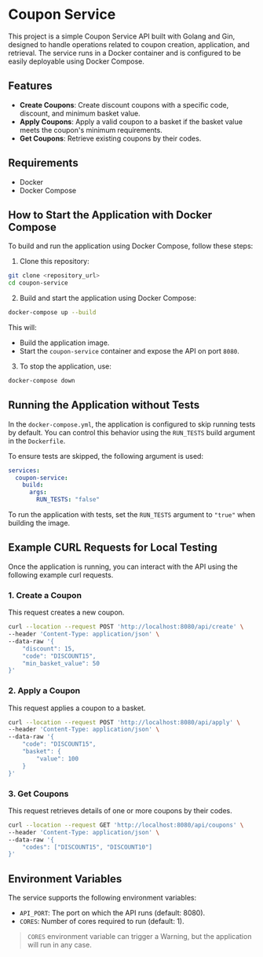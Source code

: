 # Coupon Service

This project is a simple Coupon Service API built with Golang and Gin, designed to handle operations related to coupon creation, application, and retrieval. The service runs in a Docker container and is configured to be easily deployable using Docker Compose.

## Features

- **Create Coupons**: Create discount coupons with a specific code, discount, and minimum basket value.
- **Apply Coupons**: Apply a valid coupon to a basket if the basket value meets the coupon's minimum requirements.
- **Get Coupons**: Retrieve existing coupons by their codes.

## Requirements

- Docker
- Docker Compose

## How to Start the Application with Docker Compose

To build and run the application using Docker Compose, follow these steps:

1. Clone this repository:

```bash
git clone <repository_url>
cd coupon-service
```

2. Build and start the application using Docker Compose:

```bash
docker-compose up --build
```

This will:

- Build the application image.
- Start the `coupon-service` container and expose the API on port `8080`.

3. To stop the application, use:

```bash
docker-compose down
```

## Running the Application without Tests

In the `docker-compose.yml`, the application is configured to skip running tests by default. You can control this behavior using the `RUN_TESTS` build argument in the `Dockerfile`.

To ensure tests are skipped, the following argument is used:

```yaml
services:
  coupon-service:
    build:
      args:
        RUN_TESTS: "false"
```

To run the application with tests, set the `RUN_TESTS` argument to `"true"` when building the image.

## Example CURL Requests for Local Testing

Once the application is running, you can interact with the API using the following example curl requests.

### 1. Create a Coupon

This request creates a new coupon.

```bash
curl --location --request POST 'http://localhost:8080/api/create' \
--header 'Content-Type: application/json' \
--data-raw '{
    "discount": 15,
    "code": "DISCOUNT15",
    "min_basket_value": 50
}'
```

### 2. Apply a Coupon

This request applies a coupon to a basket.

```bash
curl --location --request POST 'http://localhost:8080/api/apply' \
--header 'Content-Type: application/json' \
--data-raw '{
    "code": "DISCOUNT15",
    "basket": {
        "value": 100
    }
}'
```

### 3. Get Coupons

This request retrieves details of one or more coupons by their codes.

```bash
curl --location --request GET 'http://localhost:8080/api/coupons' \
--header 'Content-Type: application/json' \
--data-raw '{
    "codes": ["DISCOUNT15", "DISCOUNT10"]
}'
```

## Environment Variables

The service supports the following environment variables:

- `API_PORT`: The port on which the API runs (default: 8080).
- `CORES`: Number of cores required to run (default: 1).

> `CORES` environment variable can trigger a Warning, but the application will run in any case.
